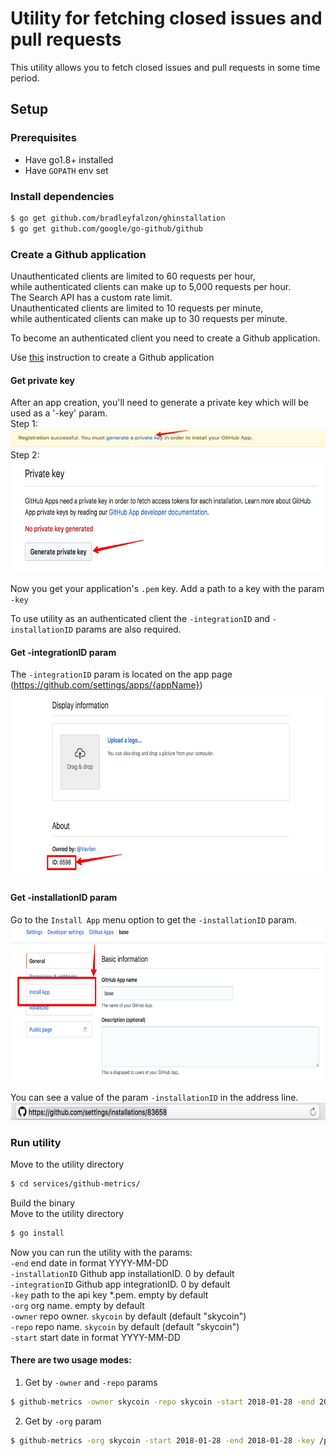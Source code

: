 # Utility for fetching closed issues and pull requests

This utility allows you to fetch closed issues and pull requests in some time period.

## Setup

### Prerequisites
* Have go1.8+ installed
* Have `GOPATH` env set

### Install dependencies

```bash
$ go get github.com/bradleyfalzon/ghinstallation
$ go get github.com/google/go-github/github
```

### Create a Github application

Unauthenticated clients are limited to 60 requests per hour,  
while authenticated clients can make up to 5,000 requests per hour.  
The Search API has a custom rate limit.  
Unauthenticated clients are limited to 10 requests per minute,  
while authenticated clients can make up to 30 requests per minute.

To become an authenticated client you need to create a Github application.

Use [this](https://developer.github.com/apps/building-github-apps/creating-a-github-app/) instruction to create a Github application  

#### Get private key
After an app creation, you'll need to generate a private key which will be used as a '-key' param.  
Step 1:  
<img alt="generate private key - step 1" src="images/generatePrivateKey.png" width="580" height="30">  
Step 2:  
<img alt="generate private key - step 2" src="images/generatePrivateKey_2.png" width="580" height="180">

Now you get your application's `.pem` key. Add a path to a key with the param `-key`

To use utility as an authenticated client the `-integrationID` and `-installationID` params are also required.
#### Get -integrationID param
The `-integrationID` param is located on the app page (https://github.com/settings/apps/{appName})  
<img alt="-integrationID" src="images/integrationID.png" width="580" height="300">

#### Get -installationID param
Go to the `Install App` menu option to get the `-installationID` param.  
<img alt="install app" src="images/installApp.png" width="580" height="250">

You can see a value of the param `-installationID` in the address line.  
<img alt="-installationID" src="images/installationID.png" width="580" height="28">
 
### Run utility
Move to the utility directory
```bash
$ cd services/github-metrics/
```

Build the binary  
Move to the utility directory
```bash
$ go install
```

Now you can run the utility with the params:  
  `-end` end date in format YYYY-MM-DD  
  `-installationID` Github app installationID. 0 by default  
  `-integrationID` Github app integrationID. 0 by default  
  `-key` path to the api key *.pem. empty by default  
  `-org` org name. empty by default  
  `-owner` repo owner. `skycoin` by default (default "skycoin")  
  `-repo` repo name. `skycoin` by default (default "skycoin")  
  `-start` 	start date in format YYYY-MM-DD  

#### There are two usage modes:
 1. Get by `-owner` and `-repo` params
```bash
$ github-metrics -owner skycoin -repo skycoin -start 2018-01-28 -end 2018-01-28 -key /path/to/the/private-key.pem -installationID {installationID}  -integrationID {integrationID} 
```
2. Get by `-org` param
```bash
$ github-metrics -org skycoin -start 2018-01-28 -end 2018-01-28 -key /path/to/the/private-key.pem -installationID {installationID}  -integrationID {integrationID}
```
 